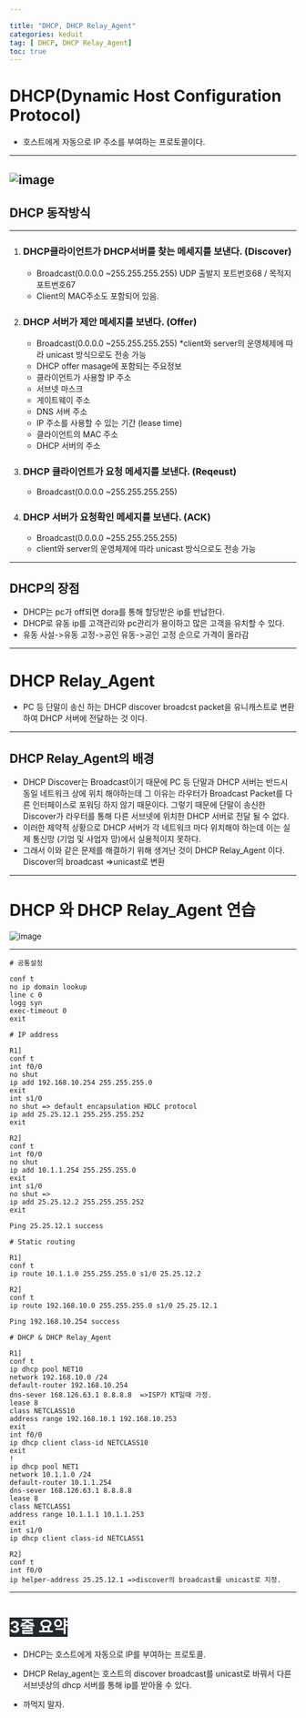 ```yaml
---

title: "DHCP, DHCP Relay_Agent"
categories: keduit 
tag: [ DHCP, DHCP Relay_Agent]
toc: true 
---
```


# DHCP(Dynamic Host Configuration Protocol)
 * 호스트에게 자동으로 IP 주소를 부여하는 프로토콜이다.

---

![image](https://user-images.githubusercontent.com/128279031/227701713-05251649-8695-49dd-aa0f-38ccb12614d0.png)
---

## DHCP 동작방식 

---

 1. ### DHCP클라이언트가 DHCP서버를 찾는 메세지를 보낸다. (Discover)   
     *  Broadcast(0.0.0.0 ~255.255.255.255) UDP 출발지 포트번호68 / 목적지 포트번호67 
     * Client의 MAC주소도 포함되어 있음.


 1. ### DHCP 서버가 제안 메세지를 보낸다. (Offer)
    * Broadcast(0.0.0.0 ~255.255.255.255)
    *client와 server의 운영체제에 따라 unicast 방식으로도 전송 가능 
    * DHCP offer masage에 포함되는 주요정보
    * 클라이언트가 사용할 IP 주소
    * 서브넷 마스크
    * 게이트웨이 주소
    * DNS 서버 주소
    * IP 주소를 사용할 수 있는 기간 (lease time)
    * 클라이언트의 MAC 주소
    * DHCP 서버의 주소

1. ### DHCP 클라이언트가 요청 메세지를 보낸다. (Reqeust)
    * Broadcast(0.0.0.0 ~255.255.255.255)


 4. ### DHCP 서버가 요청확인 메세지를 보낸다. (ACK)
    * Broadcast(0.0.0.0 ~255.255.255.255)
    * client와 server의 운영체제에 따라 unicast 방식으로도 전송 가능 

---

## DHCP의 장점

* DHCP는 pc가 off되면 dora를 통해 할당받은 ip를 반납한다. 
* DHCP로 유동 ip를 고객관리와 pc관리가 용이하고 많은 고객을 유치할 수 있다.
* 유동 사설->유동 고정->공인 유동->공인 고정 순으로 가격이 올라감

---

# DHCP Relay_Agent
  * PC 등 단말이 송신 하는 DHCP discover broadcst packet을 유니캐스트로 변환하여 DHCP 서버에 전달하는 것 이다.
  
  ---
  
  ## DHCP Relay_Agent의 배경
  * DHCP Discover는 Broadcast이기 때문에 PC 등 단말과 DHCP 서버는 반드시 동일 네트워크 상에 위치 해야하는데 그 이유는 라우터가 Broadcast Packet를 다른 인터페이스로 포워딩 하지 않기 때문이다. 그렇기 때문에 단말이 송신한 Discover가 라우터를 통해 다른 서브넷에 위치한 DHCP 서버로 전달 될 수 없다.
  * 이러한 제약적 상황으로 DHCP 서버가 각 네트워크 마다 위치해야 하는데 이는 실제 통신망 (기업 및 사업자 망)에서 실용적이지 못하다.
  * 그래서 이와 같은 문제를 해결하기 위해 생겨난 것이 DHCP Relay_Agent 이다. Discover의 broadcast =>unicast로 변환

---

# DHCP 와 DHCP Relay_Agent 연습

![image](https://user-images.githubusercontent.com/128279031/227706234-d2663c24-b677-4ba8-addc-c0b87c791cee.png)

---

```
# 공통설정

conf t
no ip domain lookup
line c 0
logg syn
exec-timeout 0
exit
```

```
# IP address 

R1]
conf t
int f0/0
no shut
ip add 192.168.10.254 255.255.255.0
exit
int s1/0
no shut => default encapsulation HDLC protocol
ip add 25.25.12.1 255.255.255.252
exit

R2]
conf t
int f0/0
no shut
ip add 10.1.1.254 255.255.255.0
exit
int s1/0
no shut =>
ip add 25.25.12.2 255.255.255.252
exit

Ping 25.25.12.1 success
```

```
# Static routing

R1]
conf t
ip route 10.1.1.0 255.255.255.0 s1/0 25.25.12.2

R2]
conf t
ip route 192.168.10.0 255.255.255.0 s1/0 25.25.12.1

Ping 192.168.10.254 success
```

```
# DHCP & DHCP Relay_Agent

R1]
conf t
ip dhcp pool NET10
network 192.168.10.0 /24
default-router 192.168.10.254
dns-sever 168.126.63.1 8.8.8.8  =>ISP가 KT일때 가정.
lease 8
class NETCLASS10
address range 192.168.10.1 192.168.10.253
exit
int f0/0
ip dhcp client class-id NETCLASS10
exit
!
ip dhcp pool NET1
network 10.1.1.0 /24
default-router 10.1.1.254
dns-sever 168.126.63.1 8.8.8.8
lease 8
class NETCLASS1
address range 10.1.1.1 10.1.1.253
exit
int s1/0
ip dhcp client class-id NETCLASS1

R2]
conf t
int f0/0
ip helper-address 25.25.12.1 =>discover의 broadcast를 unicast로 지정.
```

---

 # <mark style='background-color: #24292e'><font color= "white"> 3줄 요약 </font></mark>

* DHCP는 호스트에게 자동으로 IP를 부여하는 프로토콜.

* DHCP Relay_agent는 호스트의 discover broadcast를 unicast로 바꿔서 다른 서브넷상의 dhcp 서버를 통해 ip를 받아올 수 있다.

* 까먹지 말자.